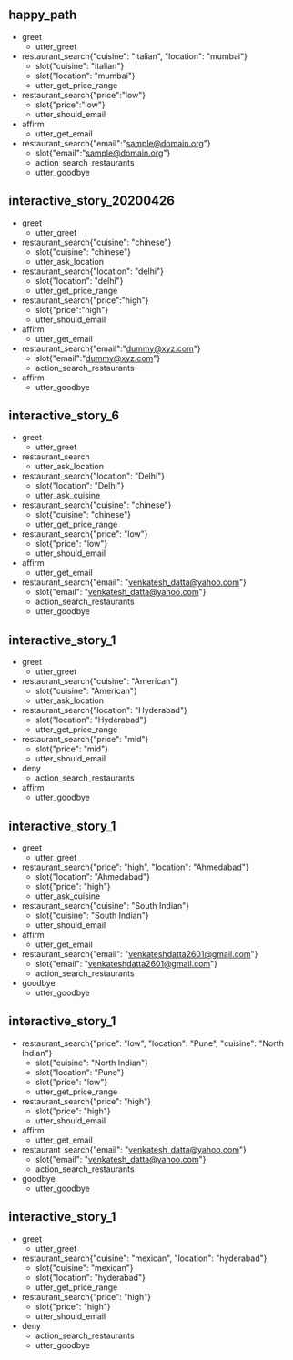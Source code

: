 ## happy_path
* greet
    - utter_greet
* restaurant_search{"cuisine": "italian", "location": "mumbai"}
    - slot{"cuisine": "italian"}
    - slot{"location": "mumbai"}
    - utter_get_price_range
* restaurant_search{"price":"low"}
    - slot{"price":"low"}
    - utter_should_email
* affirm
    - utter_get_email
* restaurant_search{"email":"sample@domain.org"}
    - slot{"email":"sample@domain.org"}
    - action_search_restaurants
    - utter_goodbye


## interactive_story_20200426
* greet
    - utter_greet
* restaurant_search{"cuisine": "chinese"}
    - slot{"cuisine": "chinese"}
    - utter_ask_location
* restaurant_search{"location": "delhi"}
    - slot{"location": "delhi"}
    - utter_get_price_range
* restaurant_search{"price":"high"}
    - slot{"price":"high"}
    - utter_should_email
* affirm
    - utter_get_email
* restaurant_search{"email":"dummy@xyz.com"}
    - slot{"email":"dummy@xyz.com"}
    - action_search_restaurants
* affirm
    - utter_goodbye

## interactive_story_6
* greet
    - utter_greet
* restaurant_search
    - utter_ask_location
* restaurant_search{"location": "Delhi"}
    - slot{"location": "Delhi"}
    - utter_ask_cuisine
* restaurant_search{"cuisine": "chinese"}
    - slot{"cuisine": "chinese"}
    - utter_get_price_range
* restaurant_search{"price": "low"}
    - slot{"price": "low"}
    - utter_should_email
* affirm
    - utter_get_email
* restaurant_search{"email": "venkatesh_datta@yahoo.com"}
    - slot{"email": "venkatesh_datta@yahoo.com"}
    - action_search_restaurants
    - utter_goodbye

## interactive_story_1
* greet
    - utter_greet
* restaurant_search{"cuisine": "American"}
    - slot{"cuisine": "American"}
    - utter_ask_location
* restaurant_search{"location": "Hyderabad"}
    - slot{"location": "Hyderabad"}
    - utter_get_price_range
* restaurant_search{"price": "mid"}
    - slot{"price": "mid"}
    - utter_should_email
* deny
    - action_search_restaurants
* affirm
    - utter_goodbye

## interactive_story_1
* greet
    - utter_greet
* restaurant_search{"price": "high", "location": "Ahmedabad"}
    - slot{"location": "Ahmedabad"}
    - slot{"price": "high"}
    - utter_ask_cuisine
* restaurant_search{"cuisine": "South Indian"}
    - slot{"cuisine": "South Indian"}
    - utter_should_email
* affirm
    - utter_get_email
* restaurant_search{"email": "venkateshdatta2601@gmail.com"}
    - slot{"email": "venkateshdatta2601@gmail.com"}
    - action_search_restaurants
* goodbye
    - utter_goodbye

## interactive_story_1
* restaurant_search{"price": "low", "location": "Pune", "cuisine": "North Indian"}
    - slot{"cuisine": "North Indian"}
    - slot{"location": "Pune"}
    - slot{"price": "low"}
    - utter_get_price_range
* restaurant_search{"price": "high"}
    - slot{"price": "high"}
    - utter_should_email
* affirm
    - utter_get_email
* restaurant_search{"email": "venkatesh_datta@yahoo.com"}
    - slot{"email": "venkatesh_datta@yahoo.com"}
    - action_search_restaurants
* goodbye
    - utter_goodbye

## interactive_story_1
* greet
    - utter_greet
* restaurant_search{"cuisine": "mexican", "location": "hyderabad"}
    - slot{"cuisine": "mexican"}
    - slot{"location": "hyderabad"}
    - utter_get_price_range
* restaurant_search{"price": "high"}
    - slot{"price": "high"}
    - utter_should_email
* deny
    - action_search_restaurants
    - utter_goodbye
